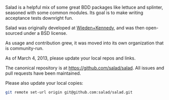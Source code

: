 Salad is a helpful mix of some great BDD packages like lettuce and splinter, seasoned with some common modules. Its goal is to make writing acceptance tests downright fun.

Salad was originally developed at [Wieden+Kennedy](http://wk.com), and was then open-sourced under a BSD license.

As usage and contribution grew, it was moved into its own organization that is community-run. 


As of March 4, 2013, please update your local repos and links.

The canonical repository is at https://github.com/salad/salad.  All issues and pull requests have been maintained.

Please also update your local copies:
```bash
git remote set-url origin git@github.com:salad/salad.git
```

